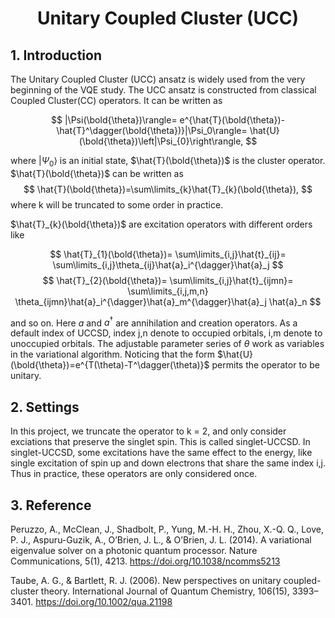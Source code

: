 # <center>Unitary Coupled Cluster (UCC)</center>

## 1. Introduction

The Unitary Coupled Cluster (UCC) ansatz is widely used from the very beginning of the VQE study. The UCC ansatz is constructed from classical Coupled Cluster(CC) operators. It can be written as

$$
|\Psi(\bold{\theta})\rangle= e^{\hat{T}(\bold{\theta})-\hat{T}^\dagger(\bold{\theta})}|\Psi_0\rangle= \hat{U}(\bold{\theta})\left|\Psi_{0}\right\rangle,
$$

where $\left|\Psi_{0}\right\rangle$ is an initial state, $\hat{T}(\bold{\theta})$ is the cluster operator.
$\hat{T}(\bold{\theta})$ can be written as
$$
\hat{T}(\bold{\theta})=\sum\limits_{k}\hat{T}_{k}(\bold{\theta}),
$$ 
where k will be truncated to some order in practice.

$\hat{T}_{k}(\bold{\theta})$ are excitation operators with different orders like

$$
\hat{T}_{1}(\bold{\theta})=
\sum\limits_{i,j}\hat{t}_{ij}=
\sum\limits_{i,j}\theta_{ij}\hat{a}_i^{\dagger}\hat{a}_j
$$
$$
\hat{T}_{2}(\bold{\theta})=
\sum\limits_{i,j}\hat{t}_{ijmn}=
\sum\limits_{i,j,m,n}
\theta_{ijmn}\hat{a}_i^{\dagger}\hat{a}_m^{\dagger}\hat{a}_j \hat{a}_n
$$

and so on. Here $a$ and $a^\dagger$ are annihilation and creation operators. As a default index of UCCSD, index j,n denote to occupied orbitals, i,m denote to unoccupied orbitals. The adjustable parameter series of $\theta$ work as variables in the variational algorithm. Noticing that the form $\hat{U}(\bold{\theta})=e^{T(\theta)-T^\dagger(\theta)}$ permits the operator to be unitary. 

## 2. Settings

In this project, we truncate the operator to k = 2, and only consider exciations that preserve the singlet spin. This is called singlet-UCCSD. In singlet-UCCSD, some excitations have the same effect to the energy, like single excitation of spin up and down electrons that share the same index i,j. Thus in practice, these operators are only considered once.

## 3. Reference
Peruzzo, A., McClean, J., Shadbolt, P., Yung, M.-H. H., Zhou, X.-Q. Q., Love, P. J., Aspuru-Guzik, A., O’Brien, J. L., & O’Brien, J. L. (2014). A variational eigenvalue solver on a photonic quantum processor. Nature Communications, 5(1), 4213. https://doi.org/10.1038/ncomms5213

Taube, A. G., & Bartlett, R. J. (2006). New perspectives on unitary coupled-cluster theory. International Journal of Quantum Chemistry, 106(15), 3393–3401. https://doi.org/10.1002/qua.21198